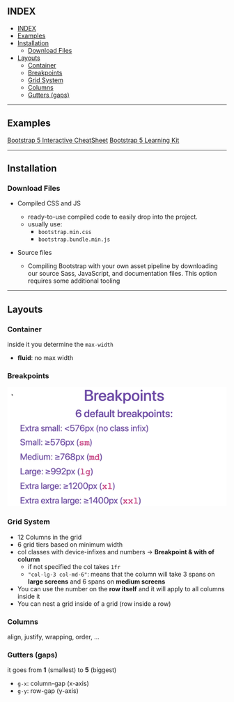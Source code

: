 ## INDEX

- [INDEX](#index)
- [Examples](#examples)
- [Installation](#installation)
  - [Download Files](#download-files)
- [Layouts](#layouts)
  - [Container](#container)
  - [Breakpoints](#breakpoints)
  - [Grid System](#grid-system)
  - [Columns](#columns)
  - [Gutters (gaps)](#gutters-gaps)

---

## Examples

[Bootstrap 5 Interactive CheatSheet](https://bootstrap-cheatsheet.themeselection.com/)
[Bootstrap 5 Learning Kit](./Bootstrap-Learning%20Kit/index.html)

---

## Installation

### Download Files

- Compiled CSS and JS

  - ready-to-use compiled code to easily drop into the project.
  - usually use:
    - `bootstrap.min.css`
    - `bootstrap.bundle.min.js`

- Source files
  - Compiling Bootstrap with your own asset pipeline by downloading our source Sass, JavaScript, and documentation files. This option requires some additional tooling

---

## Layouts

### Container

inside it you determine the `max-width`

- **fluid**: no max width

### Breakpoints

![Breakpoints](./img/breakpoints.PNG)

### Grid System

- 12 Columns in the grid
- 6 grid tiers based on minimum width
- col classes with device-infixes and numbers -> **Breakpoint & with of column**
  - if not specified the col takes `1fr`
  - `"col-lg-3 col-md-6"`: means that the column will take 3 spans on **large screens** and 6 spans on **medium screens**
- You can use the number on the **row itself** and it will apply to all columns inside it
- You can nest a grid inside of a grid (row inside a row)

### Columns

align, justify, wrapping, order, ...

### Gutters (gaps)

it goes from **1** (smallest) to **5** (biggest)

- `g-x`: column-gap (x-axis)
- `g-y`: row-gap (y-axis)
